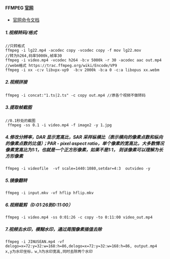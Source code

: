 #### FFMPEG [官网](https://ffmpeg.org/)
* [官网命令文档](https://ffmpeg.org/documentation.html)

##### 1.视频转码/格式
```
//只转格式
ffmpeg -i lg22.mp4 -acodec copy -vcodec copy -f mov lg22.mov
//转为h264,码率5000k,帧率30
ffmpeg -i video.mp4 -vcodec h264 -b:v 5000k -r 30 -acodec aac out.mp4 
//webm格式 https://trac.ffmpeg.org/wiki/Encode/VP9
ffmpeg -i xx -c:v libvpx-vp9  -b:v 2000k -b:a 0 -c:a libopus xx.webm
```
##### 2.视频拼接
```
ffmpeg -i concat:"1.ts|2.ts" -c copy out.mp4 //原各个视频不做转码
```
##### 3.提取帧截图
```
//0.1秒处的截图
 ffmpeg -ss 0.1 -i video.mp4 -f image2 -y 1.jpg
```
##### 4.修改分辨率，DAR 显示宽高比，SAR 采样纵横比（表示横向的像素点数和纵向的像素点数的比值）；PAR - pixel aspect ratio，单个像素的宽高比，大多数情况像素宽高比为1:1，也就是一个正方形像素，如果不是1:1， 则该像素可以理解为长方形像素
```
ffmpeg -i videofile  -vf scale=1440:1080,setdar=4:3  outvideo -y
```
##### 5.镜像翻转
```
ffmpeg -i input.mkv -vf hflip hflip.mkv
```
##### 6.视频裁剪（0:01:26到0:11:00）
```
ffmpeg -i video.mp4 -ss 0:01:26 -c copy -to 0:11:00 video_out.mp4
```
##### 7.视频去水印，模糊水印，通过周围像素插值去除
```
ffmpeg -i JINUSEAN.mp4 -vf delogo=x=72:y=32:w=168:h=86,delogo=x=72:y=32:w=168:h=86, output.mp4
x,y为水印坐标，w,h为水印宽高,同时去除两个水印
```
